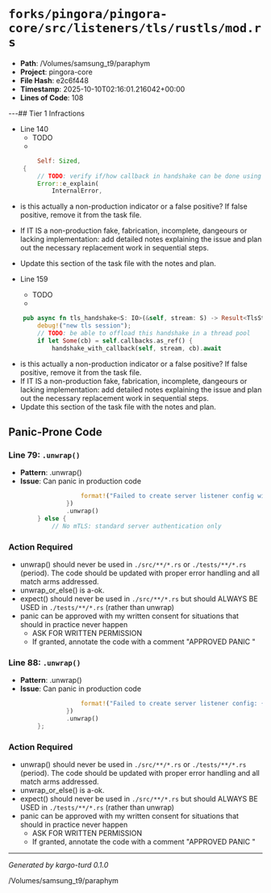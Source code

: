 # `forks/pingora/pingora-core/src/listeners/tls/rustls/mod.rs`

- **Path**: /Volumes/samsung_t9/paraphym
- **Project**: pingora-core
- **File Hash**: e2c6f448  
- **Timestamp**: 2025-10-10T02:16:01.216042+00:00  
- **Lines of Code**: 108

---## Tier 1 Infractions 


- Line 140
  - TODO
  - 

```rust
        Self: Sized,
    {
        // TODO: verify if/how callback in handshake can be done using Rustls
        Error::e_explain(
            InternalError,
```

- is this actually a non-production indicator or a false positive? If false positive, remove it from the task file.
- If IT IS a non-production fake, fabrication, incomplete, dangeours or lacking implementation: add detailed notes explaining the issue and plan out the necessary replacement work in sequential steps. 
- Update this section of the task file with the notes and plan.


- Line 159
  - TODO
  - 

```rust
    pub async fn tls_handshake<S: IO>(&self, stream: S) -> Result<TlsStream<S>> {
        debug!("new tls session");
        // TODO: be able to offload this handshake in a thread pool
        if let Some(cb) = self.callbacks.as_ref() {
            handshake_with_callback(self, stream, cb).await
```

- is this actually a non-production indicator or a false positive? If false positive, remove it from the task file.
- If IT IS a non-production fake, fabrication, incomplete, dangeours or lacking implementation: add detailed notes explaining the issue and plan out the necessary replacement work in sequential steps. 
- Update this section of the task file with the notes and plan.

## Panic-Prone Code


### Line 79: `.unwrap()`

- **Pattern**: .unwrap()
- **Issue**: Can panic in production code

```rust
                    format!("Failed to create server listener config with mTLS: {e}")
                })
                .unwrap()
        } else {
            // No mTLS: standard server authentication only
```

### Action Required

- unwrap() should never be used in `./src/**/*.rs` or `./tests/**/*.rs` (period). The code should be updated with proper error handling and all match arms addressed.
- unwrap_or_else() is a-ok. 
- expect() should never be used in `./src/**/*.rs` but should ALWAYS BE USED in `./tests/**/*.rs` (rather than unwrap)
- panic can be approved with my written consent for situations that should in practice never happen  
  - ASK FOR WRITTEN PERMISSION
  - If granted, annotate the code with a comment "APPROVED PANIC "


### Line 88: `.unwrap()`

- **Pattern**: .unwrap()
- **Issue**: Can panic in production code

```rust
                    format!("Failed to create server listener config: {e}")
                })
                .unwrap()
        };

```

### Action Required

- unwrap() should never be used in `./src/**/*.rs` or `./tests/**/*.rs` (period). The code should be updated with proper error handling and all match arms addressed.
- unwrap_or_else() is a-ok. 
- expect() should never be used in `./src/**/*.rs` but should ALWAYS BE USED in `./tests/**/*.rs` (rather than unwrap)
- panic can be approved with my written consent for situations that should in practice never happen  
  - ASK FOR WRITTEN PERMISSION
  - If granted, annotate the code with a comment "APPROVED PANIC "

---

*Generated by kargo-turd 0.1.0*

/Volumes/samsung_t9/paraphym